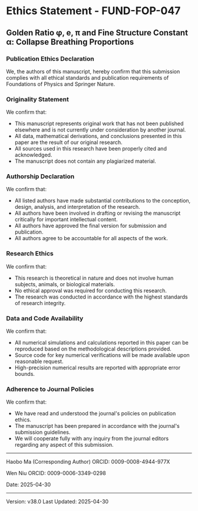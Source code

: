 # Ethics Statement - FUND-FOP-047

## Golden Ratio φ, e, π and Fine Structure Constant α: Collapse Breathing Proportions

### Publication Ethics Declaration

We, the authors of this manuscript, hereby confirm that this submission complies with all ethical standards and publication requirements of Foundations of Physics and Springer Nature.

### Originality Statement

We confirm that:

- This manuscript represents original work that has not been published elsewhere and is not currently under consideration by another journal.
- All data, mathematical derivations, and conclusions presented in this paper are the result of our original research.
- All sources used in this research have been properly cited and acknowledged.
- The manuscript does not contain any plagiarized material.

### Authorship Declaration

We confirm that:

- All listed authors have made substantial contributions to the conception, design, analysis, and interpretation of the research.
- All authors have been involved in drafting or revising the manuscript critically for important intellectual content.
- All authors have approved the final version for submission and publication.
- All authors agree to be accountable for all aspects of the work.

### Research Ethics

We confirm that:

- This research is theoretical in nature and does not involve human subjects, animals, or biological materials.
- No ethical approval was required for conducting this research.
- The research was conducted in accordance with the highest standards of research integrity.

### Data and Code Availability

We confirm that:

- All numerical simulations and calculations reported in this paper can be reproduced based on the methodological descriptions provided.
- Source code for key numerical verifications will be made available upon reasonable request.
- High-precision numerical results are reported with appropriate error bounds.

### Adherence to Journal Policies

We confirm that:

- We have read and understood the journal's policies on publication ethics.
- The manuscript has been prepared in accordance with the journal's submission guidelines.
- We will cooperate fully with any inquiry from the journal editors regarding any aspect of this submission.

---

Haobo Ma (Corresponding Author)
ORCID: 0009-0008-4944-977X

Wen Niu
ORCID: 0009-0006-3349-0298

Date: 2025-04-30

---

Version: v38.0
Last Updated: 2025-04-30 